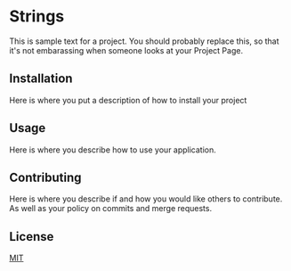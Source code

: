 # Strings
This is sample text for a project. You should probably replace this, so that it's not embarassing when someone looks at your Project Page.

## Installation

Here is where you put a description of how  to install your project

## Usage

Here is where you describe how to use your application.

## Contributing

 Here is where you describe if and how you would like others to contribute. As well as your policy on commits and merge requests. 

## License

[MIT](https://choosealicense.com/licenses/mit/)
